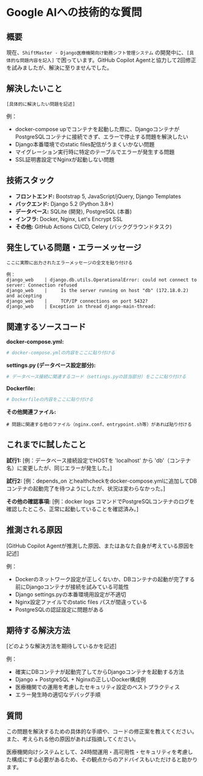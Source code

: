 # Google AIへの技術的な質問

## 概要

現在、`ShiftMaster - Django医療機関向け勤務シフト管理システム` の開発中に、`[具体的な問題内容を記入]` で困っています。GitHub Copilot Agentと協力して2回修正を試みましたが、解決に至りませんでした。

## 解決したいこと

`[具体的に解決したい問題を記述]`

例：
- docker-compose upでコンテナを起動した際に、DjangoコンテナがPostgreSQLコンテナに接続できず、エラーで停止する問題を解決したい
- Django本番環境でのstatic files配信がうまくいかない問題
- マイグレーション実行時に特定のテーブルでエラーが発生する問題
- SSL証明書設定でNginxが起動しない問題

## 技術スタック

* **フロントエンド:** Bootstrap 5, JavaScript/jQuery, Django Templates
* **バックエンド:** Django 5.2 (Python 3.8+)
* **データベース:** SQLite (開発), PostgreSQL (本番)
* **インフラ:** Docker, Nginx, Let's Encrypt SSL
* **その他:** GitHub Actions CI/CD, Celery (バックグラウンドタスク)

## 発生している問題・エラーメッセージ

```
ここに実際に出力されたエラーメッセージの全文を貼り付ける

例：
django_web    | django.db.utils.OperationalError: could not connect to server: Connection refused
django_web    |     Is the server running on host "db" (172.18.0.2) and accepting
django_web    |     TCP/IP connections on port 5432?
django_web    | Exception in thread django-main-thread:
```

## 関連するソースコード

**docker-compose.yml:**
```yaml
# docker-compose.ymlの内容をここに貼り付ける
```

**settings.py (データベース設定部分):**
```python
# データベース接続に関連するコード（settings.pyの該当部分）をここに貼り付ける
```

**Dockerfile:**
```dockerfile
# Dockerfileの内容をここに貼り付ける
```

**その他関連ファイル:**
```
# 問題に関連する他のファイル（nginx.conf、entrypoint.sh等）があれば貼り付ける
```

## これまでに試したこと

**試行1:** [例：データベース接続設定でHOSTを 'localhost' から 'db'（コンテナ名）に変更したが、同じエラーが発生した。]

**試行2:** [例：depends_on とhealthcheckをdocker-compose.ymlに追加してDBコンテナの起動完了を待つようにしたが、状況は変わらなかった。]

**その他の確認事項:** [例：docker logs コマンドでPostgreSQLコンテナのログを確認したところ、正常に起動していることを確認済み。]

## 推測される原因

[GitHub Copilot Agentが推測した原因、またはあなた自身が考えている原因を記述]

例：
- Dockerのネットワーク設定が正しくないか、DBコンテナの起動が完了する前にDjangoコンテナが接続を試みている可能性
- Django settings.pyの本番環境用設定が不適切
- Nginx設定ファイルでのstatic files パスが間違っている
- PostgreSQLの認証設定に問題がある

## 期待する解決方法

[どのような解決方法を期待しているかを記述]

例：
- 確実にDBコンテナが起動完了してからDjangoコンテナを起動する方法
- Django + PostgreSQL + Nginxの正しいDocker構成例
- 医療機関での運用を考慮したセキュリティ設定のベストプラクティス
- エラー発生時の適切なデバッグ手順

## 質問

この問題を解決するための具体的な手順や、コードの修正案を教えてください。また、考えられる他の原因があれば指摘してください。

医療機関向けシステムとして、24時間運用・高可用性・セキュリティを考慮した構成にする必要があるため、その観点からのアドバイスもいただけると助かります。
